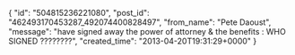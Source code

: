  {
   "id": "504815236221080",
   "post_id": "462493170453287_492074400828497",
   "from_name": "Pete Daoust",
   "message": "have signed away the power of attorney & the benefits : WHO SIGNED ????????",
   "created_time": "2013-04-20T19:31:29+0000"
 }
